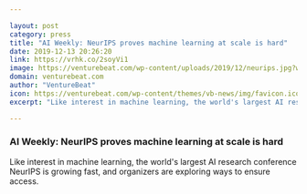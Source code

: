 ```yaml
---

layout: post
category: press
title: "AI Weekly: NeurIPS proves machine learning at scale is hard"
date: 2019-12-13 20:26:20
link: https://vrhk.co/2soyVi1
image: https://venturebeat.com/wp-content/uploads/2019/12/neurips.jpg?w=1200&strip=all
domain: venturebeat.com
author: "VentureBeat"
icon: https://venturebeat.com/wp-content/themes/vb-news/img/favicon.ico
excerpt: "Like interest in machine learning, the world's largest AI research conference NeurIPS is growing fast, and organizers are exploring ways to ensure access."

---
```


### AI Weekly: NeurIPS proves machine learning at scale is hard

Like interest in machine learning, the world's largest AI research conference NeurIPS is growing fast, and organizers are exploring ways to ensure access.